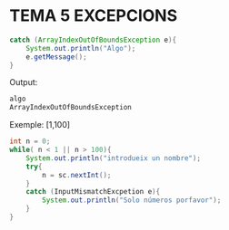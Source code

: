 # TEMA 5 EXCEPCIONS

```java
catch (ArrayIndexOutOfBoundsException e){
    System.out.println("Algo");
    e.getMessage();
}
```

Output:
```txt
algo
ArrayIndexOutOfBoundsException
```

Exemple:
[1,100]
```java
int n = 0;
while( n < 1 || n > 100){
    System.out.println("introdueix un nombre");
    try{
        n = sc.nextInt();
    }
    catch (InputMismatchExcpetion e){
        System.out.println("Solo números porfavor");
    }
}
```
